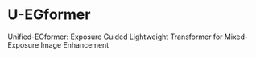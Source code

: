 # U-EGformer
Unified-EGformer: Exposure Guided Lightweight Transformer for Mixed-Exposure Image Enhancement
